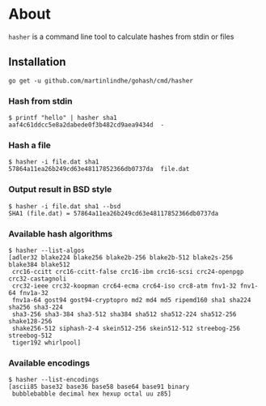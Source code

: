 # About

`hasher` is a command line tool to calculate hashes from stdin or files


## Installation

    go get -u github.com/martinlindhe/gohash/cmd/hasher


### Hash from stdin

```
$ printf "hello" | hasher sha1
aaf4c61ddcc5e8a2dabede0f3b482cd9aea9434d  -
```


### Hash a file

```
$ hasher -i file.dat sha1
57864a11ea26b249cd63e48117852366db0737da  file.dat
```

### Output result in BSD style

```
$ hasher -i file.dat sha1 --bsd
SHA1 (file.dat) = 57864a11ea26b249cd63e48117852366db0737da
```


### Available hash algorithms
```
$ hasher --list-algos
[adler32 blake224 blake256 blake2b-256 blake2b-512 blake2s-256 blake384 blake512
 crc16-ccitt crc16-ccitt-false crc16-ibm crc16-scsi crc24-openpgp crc32-castagnoli
 crc32-ieee crc32-koopman crc64-ecma crc64-iso crc8-atm fnv1-32 fnv1-64 fnv1a-32
 fnv1a-64 gost94 gost94-cryptopro md2 md4 md5 ripemd160 sha1 sha224 sha256 sha3-224
 sha3-256 sha3-384 sha3-512 sha384 sha512 sha512-224 sha512-256 shake128-256
 shake256-512 siphash-2-4 skein512-256 skein512-512 streebog-256 streebog-512
 tiger192 whirlpool]
```

### Available encodings

```
$ hasher --list-encodings
[ascii85 base32 base36 base58 base64 base91 binary
 bubblebabble decimal hex hexup octal uu z85]
```
